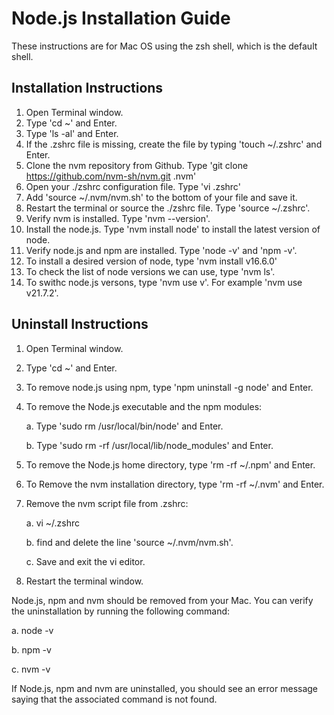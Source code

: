 # Node.js Installation Guide

These instructions are for Mac OS using the zsh shell, which is the default shell.  

## Installation Instructions

1. Open Terminal window.
2. Type 'cd ~' and Enter.
3. Type 'ls -al' and Enter.
4. If the .zshrc file is missing, create the file by typing 'touch ~/.zshrc' and Enter.
5. Clone the nvm repository from Github.  Type 'git clone https://github.com/nvm-sh/nvm.git .nvm'
6. Open your ./zshrc configuration file.  Type 'vi .zshrc'
7. Add 'source ~/.nvm/nvm.sh' to the bottom of your file and save it.
8. Restart the terminal or source the ./zshrc file.  Type 'source ~/.zshrc'.
9. Verify nvm is installed.  Type 'nvm --version'.
10. Install the node.js.   Type 'nvm install node' to install the latest version of node.
11. Verify node.js and npm are installed.  Type 'node -v' and 'npm -v'.
12. To install a desired version of node, type 'nvm install v16.6.0'
13. To check the list of node versions we can use, type 'nvm ls'.
14. To swithc node.js versons, type 'nvm use v<version number>'.  For example 'nvm use v21.7.2'.

## Uninstall Instructions

1. Open Terminal window.
2. Type 'cd ~' and Enter.
3. To remove node.js using npm, type 'npm uninstall -g node' and Enter.
4. To remove the Node.js executable and the npm modules:
   
   a. Type 'sudo rm /usr/local/bin/node' and Enter.
   
   b. Type 'sudo rm -rf /usr/local/lib/node_modules' and Enter.
   
6. To remove the Node.js home directory, type 'rm -rf ~/.npm' and Enter.
7. To Remove the nvm installation directory, type 'rm -rf ~/.nvm' and Enter.
8. Remove the nvm script file from .zshrc:
   
   a. vi ~/.zshrc
   
   b. find and delete the line 'source ~/.nvm/nvm.sh'.
   
   c. Save and exit the vi editor.
   
10. Restart the terminal window.

Node.js, npm and nvm should be removed from your Mac. You can verify the uninstallation by running the following command:

  a. node -v
  
  b. npm -v
  
  c. nvm -v
  
If Node.js, npm and nvm are uninstalled, you should see an error message saying that the associated command is not found.
